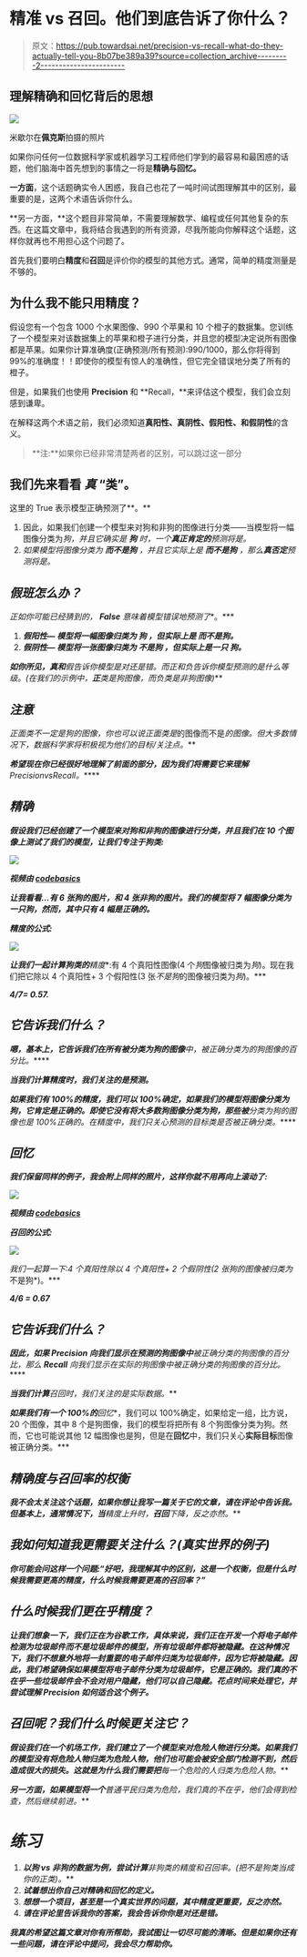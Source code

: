 # 精准 vs 召回。他们到底告诉了你什么？

> 原文：<https://pub.towardsai.net/precision-vs-recall-what-do-they-actually-tell-you-8b07be389a39?source=collection_archive---------2----------------------->

## 理解精确和回忆背后的思想

![](img/dc16fb2c109f70781f068635a489d5eb.png)

米歇尔在**佩克斯**拍摄的照片

如果你问任何一位数据科学家或机器学习工程师他们学到的最容易和最困惑的话题，他们脑海中首先想到的事情之一将是**精确与回忆。**

**一方面**，这个话题确实令人困惑，我自己也花了一吨时间试图理解其中的区别，最重要的是，这两个术语告诉你什么。

**另一方面，**这个题目非常简单，不需要理解数学、编程或任何其他复杂的东西。在这篇文章中，我将结合我遇到的所有资源，尽我所能向你解释这个话题，这样你就再也不用担心这个问题了。

首先我们要明白**精度**和**召回**是评价你的模型的其他方式。通常，简单的精度测量是不够的。

## **为什么我不能只用精度？**

假设您有一个包含 1000 个水果图像、990 个苹果和 10 个橙子的数据集。您训练了一个模型来对该数据集上的苹果和橙子进行分类，并且您的模型决定说所有图像都是苹果。如果你计算准确度(正确预测/所有预测):990/1000，那么你将得到 99%的准确度！！即使你的模型有惊人的准确性，但它完全错误地分类了所有的橙子。

但是，如果我们也使用 **Precision** 和 **Recall，**来评估这个模型，我们会立刻感到谦卑。

在解释这两个术语之前，我们必须知道**真阳性、真阴性、假阳性、**和**假阴性**的含义。

> **注:**如果你已经非常清楚两者的区别，可以跳过这一部分

## 我们先来看看 ***真*** “类”。

这里的 True 表示模型正确预测了**。**

1.  因此，如果我们创建一个模型来对狗和非狗的图像进行分类——当模型将一幅图像分类为*狗，并且它确实是 ***狗*** 时，一个**真正肯定的**预测将是。*
2.  *如果模型将图像分类为 ***而不是狗*** ，并且它实际上是 ***而不是狗*** *，那么**真否定**预测将是。**

## *假班怎么办？*

*正如你可能已经猜到的， **False** 意味着模型错误地预测了**。***

1.  *****假阳性—** 模型将一幅图像归类为 ***狗*** ，但实际上是 ***而不是狗*。*****
2.  *****假阴性—** 模型将一张图像归类为 ***不是狗*** ，但实际上是一只 ***狗*。*****

***如你所见，**真**和**假**告诉你模型是对还是错。而**正**和**负**告诉你模型预测的是什么等级。(在我们的示例中，**正**类是狗图像，而**负**类是非狗图像)***

## ***注意***

***正面类不一定是*狗*的图像，你也可以说正面类是*的图像而不是*的图像。但大多数情况下，数据科学家将积极视为他们的目标/关注点。***

***希望现在你已经很好地理解了前面的部分，因为我们将需要它来理解**Precision**vs**Recall。*****

## ***精确***

***假设我们已经创建了一个模型来对狗和非狗的图像进行分类，并且我们在 10 个图像上测试了我们的模型，让我们专注于狗类:***

***![](img/f6e594c5178e9c5dd0abe790806090ac.png)***

***视频由 [codebasics](https://youtu.be/2osIZ-dSPGE)***

***让我看看…有 6 张狗的图片，和 4 张非狗的图片。我们的模型将 7 幅图像分类为一只狗，然而，其中只有 4 幅是正确的。***

*****精度的公式:*****

***![](img/7f562fc12bbd5cbc12ef226b4d7051bc.png)***

***让我们一起计算狗类的**精度**:有 4 个真阳性图像(4 个*狗*图像被归类为*狗*)。现在我们把它除以 4 个真阳性+ 3 个假阳性(3 张*不是狗*的图像被归类为*狗*)。***

***4/7= 0.57.***

## ***它告诉我们什么？***

***嗯，基本上，它告诉我们在所有被分类为狗的图像**中，被正确分类为**的狗图像**的百分比。*****

***当我们计算精度时，我们关注的是预测。***

***如果我们有 100%的精度，我们可以 100%确定，如果我们的模型将图像分类为狗，它肯定是正确的。即使它没有将大多数狗图像分类为狗，那些被**分类为狗的图像也是 100%正确的。在**精度**中，我们只关心**预测的目标类**是否被正确分类。*****

## ***回忆***

***我们保留同样的例子，我会附上同样的照片，这样你就不用再向上滚动了:***

***![](img/f6e594c5178e9c5dd0abe790806090ac.png)***

***视频由 [codebasics](https://youtu.be/2osIZ-dSPGE)***

*****召回的公式:*****

***![](img/a0d7ddbeecfd483be8c3e40fd13f17a1.png)***

***我们一起算一下:4 个真阳性除以 4 个真阳性+ 2 个假阴性(2 张*狗*的图像被归类为*不是狗*)。***

***4/6 = 0.67***

## ***它告诉我们什么？***

***因此，如果 **Precision** 向我们显示在预测的狗图像中**被正确分类的狗图像的百分比，那么 **Recall** 向我们显示在实际的**狗图像中**被正确分类的狗图像的百分比。*****

***当我们计算**召回**时，我们关注的是实际数据。***

***如果我们有一个 100%的**回忆**，我们可以 100%确定，如果给定一组，比方说，20 个图像，其中 8 个是狗图像，我们的模型将把所有 8 个狗图像分类为狗。然而，它也可能说其他 12 幅图像也是狗，但是在**回忆**中，我们只关心**实际目标**图像被正确分类。***

## ***精确度与召回率的权衡***

***我不会太关注这个话题，如果你想让我写一篇关于它的文章，请在评论中告诉我。但基本上，通常情况下，当**精度**上升时，**召回**下降，反之亦然。***

## ***我如何知道我更需要关注什么？(真实世界的例子)***

***你可能会问这样一个问题:“好吧，我理解其中的区别，这是一个权衡，但是什么时候我需要更高的精度，什么时候我需要更高的召回率？”***

## ***什么时候我们更在乎精度？***

***让我们想象一下，我们正在为谷歌工作，具体来说，我们正在开发一个将电子邮件检测为垃圾邮件而不是垃圾邮件的模型，所有垃圾邮件都将被隐藏。在这种情况下，我们不想意外地将一封重要的电子邮件归类为垃圾邮件，因为它将被隐藏。因此，我们希望确保如果模型将电子邮件分类为垃圾邮件，它是正确的。我们真的不在乎一些垃圾邮件会不会对用户隐藏，他们可以自己隐藏。花点时间来处理它，并尝试理解 Precision 如何适合这个例子。***

## ***召回呢？我们什么时候更关注它？***

***假设我们在一个机场工作，我们建立了一个模型来对危险人物进行分类。如果我们的模型没有将危险人物归类为危险人物，他们也可能会被安全部门检测不到，然后造成很大的损失。这就是为什么我们需要把**每一个**危险的人归类为危险人物。***

***另一方面，如果模型将一个**普通**平民归类为危险，我们真的不在乎，他们会得到检查，然后继续前进。***

# ***练习***

1.  ***以狗 vs 非狗的数据为例，尝试计算**非狗**类的精度和召回率。(把**不是狗**类当成你的**正**类)。***
2.  ***试着想出你自己对精确和回忆的定义。***
3.  ***想想一个项目，甚至是一个真实世界的问题，其中精度更重要，反之亦然。***
4.  ***请在评论里告诉我你的答案，我会告诉你你是对还是错。***

***我真的希望这篇文章对你有所帮助，我试图让一切尽可能的清晰。但是如果你还有一些问题，请在评论中提问，我会尽力帮助你。***